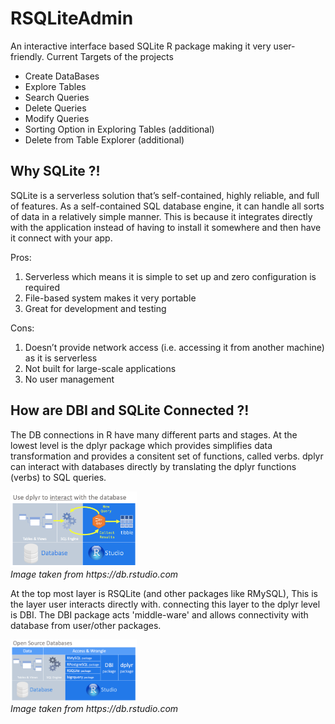 # RSQLiteAdmin

An interactive interface based SQLite R package making it very user-friendly. Current Targets of the projects

- Create DataBases
- Explore Tables
- Search Queries
- Delete Queries
- Modify Queries
- Sorting Option in Exploring Tables (additional)
- Delete from Table Explorer (additional)

## Why SQLite ?!

SQLite is a serverless solution that’s self-contained, highly reliable, and full of features. As a self-contained SQL database engine, it can handle all sorts of data in a relatively simple manner. This is because it integrates directly with the application instead of having to install it somewhere and then have it connect with your app.

Pros:

1. Serverless which means it is simple to set up and zero configuration is required
2. File-based system makes it very portable
3. Great for development and testing

Cons:

1. Doesn’t provide network access (i.e. accessing it from another machine) as it is serverless
2. Not built for large-scale applications
3. No user management

## How are DBI and SQLite Connected ?!

The DB connections in R have many different parts and stages. At the lowest level is the dplyr package which provides simplifies data transformation and provides a consitent set of functions, called verbs. dplyr can interact with databases directly by translating the dplyr functions (verbs) to SQL queries.

<p>
    <img src="./Resources/dplyr_Explained.png" width=40% ><br>
    <em>Image taken from https://db.rstudio.com</em>
</p>

At the top most layer is RSQLite (and other packages like RMySQL), This is the layer user interacts directly with. connecting this layer to the dplyr level is DBI. The DBI package acts 'middle-ware' and allows connectivity with database from user/other packages.

<p>
    <img src="./Resources/R_DBI_Explained.png" width=40% ><br>
    <em>Image taken from https://db.rstudio.com</em>
</p>